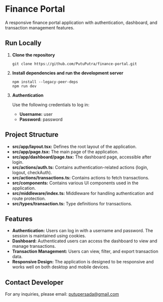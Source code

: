 # Finance Portal

A responsive finance portal application with authentication, dashboard, and transaction management features.

## Run Locally

1. **Clone the repository**

   ```shell
   git clone https://github.com/PutuPutra/finance-portal.git
   ```

2. **Install dependencies and run the development server**

   ```shell
   npm install --legacy-peer-deps
   npm run dev
   ```

3. **Authentication**

   Use the following credentials to log in:

   - **Username:** user
   - **Password:** password

## Project Structure

- **src/app/layout.tsx:** Defines the root layout of the application.
- **src/app/page.tsx:** The main page of the application.
- **src/app/dashboard/page.tsx:** The dashboard page, accessible after login.
- **src/actions/auth.ts:** Contains authentication-related actions (login, logout, checkAuth).
- **src/actions/transactions.ts:** Contains actions to fetch transactions.
- **src/components:** Contains various UI components used in the application.
- **src/middleware/index.ts:** Middleware for handling authentication and route protection.
- **src/types/transaction.ts:** Type definitions for transactions.

## Features

- **Authentication:** Users can log in with a username and password. The session is maintained using cookies.
- **Dashboard:** Authenticated users can access the dashboard to view and manage transactions.
- **Transaction Management:** Users can view, filter, and export transaction data.
- **Responsive Design:** The application is designed to be responsive and works well on both desktop and mobile devices.

## Contact Developer

For any inquiries, please email: [putupersada@gmail.com](mailto:putupersada@gmail.com)
